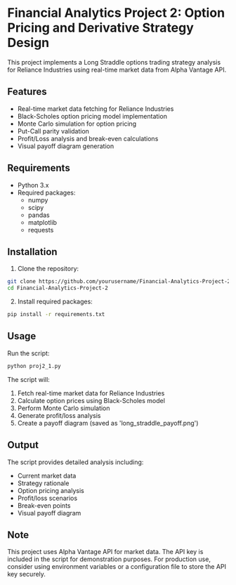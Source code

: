 # Financial Analytics Project 2: Option Pricing and Derivative Strategy Design

This project implements a Long Straddle options trading strategy analysis for Reliance Industries using real-time market data from Alpha Vantage API.

## Features

- Real-time market data fetching for Reliance Industries
- Black-Scholes option pricing model implementation
- Monte Carlo simulation for option pricing
- Put-Call parity validation
- Profit/Loss analysis and break-even calculations
- Visual payoff diagram generation

## Requirements

- Python 3.x
- Required packages:
  - numpy
  - scipy
  - pandas
  - matplotlib
  - requests

## Installation

1. Clone the repository:
```bash
git clone https://github.com/yourusername/Financial-Analytics-Project-2.git
cd Financial-Analytics-Project-2
```

2. Install required packages:
```bash
pip install -r requirements.txt
```

## Usage

Run the script:
```bash
python proj2_1.py
```

The script will:
1. Fetch real-time market data for Reliance Industries
2. Calculate option prices using Black-Scholes model
3. Perform Monte Carlo simulation
4. Generate profit/loss analysis
5. Create a payoff diagram (saved as 'long_straddle_payoff.png')

## Output

The script provides detailed analysis including:
- Current market data
- Strategy rationale
- Option pricing analysis
- Profit/loss scenarios
- Break-even points
- Visual payoff diagram

## Note

This project uses Alpha Vantage API for market data. The API key is included in the script for demonstration purposes. For production use, consider using environment variables or a configuration file to store the API key securely. 